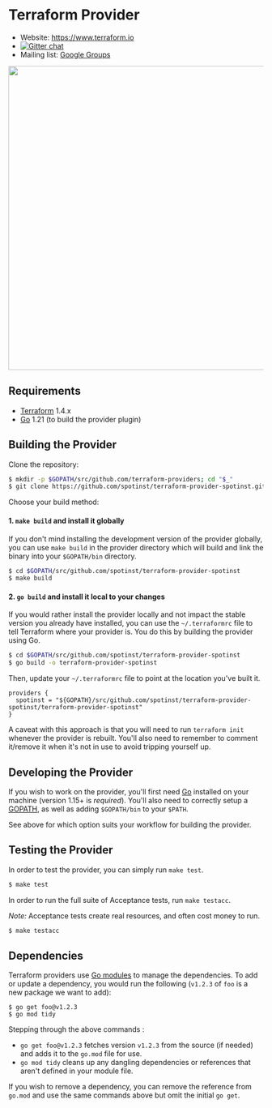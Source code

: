 # Terraform Provider

- Website: https://www.terraform.io
- [![Gitter chat](https://badges.gitter.im/hashicorp-terraform/Lobby.png)](https://gitter.im/hashicorp-terraform/Lobby)
- Mailing list: [Google Groups](http://groups.google.com/group/terraform-tool)

<img src="https://cdn.rawgit.com/hashicorp/terraform-website/master/content/source/assets/images/logo-hashicorp.svg" width="600px">

## Requirements

-	[Terraform](https://www.terraform.io/downloads.html) 1.4.x
-	[Go](https://golang.org/doc/install) 1.21 (to build the provider plugin)

## Building the Provider

Clone the repository:

```sh
$ mkdir -p $GOPATH/src/github.com/terraform-providers; cd "$_"
$ git clone https://github.com/spotinst/terraform-provider-spotinst.git
```

Choose your build method:

#### 1. `make build` and install it globally

If you don't mind installing the development version of the provider globally,
you can use `make build` in the provider directory which will build and link the
binary into your `$GOPATH/bin` directory.

```sh
$ cd $GOPATH/src/github.com/spotinst/terraform-provider-spotinst
$ make build
```

#### 2. `go build` and install it local to your changes

If you would rather install the provider locally and not impact the stable
version you already have installed, you can use the `~/.terraformrc` file to tell
Terraform where your provider is. You do this by building the provider using Go.

```sh
$ cd $GOPATH/src/github.com/spotinst/terraform-provider-spotinst
$ go build -o terraform-provider-spotinst
```

Then, update your `~/.terraformrc` file to point at the location you've built it.

```hcl
providers {
  spotinst = "${GOPATH}/src/github.com/spotinst/terraform-provider-spotinst/terraform-provider-spotinst"
}
```

A caveat with this approach is that you will need to run `terraform init`
whenever the provider is rebuilt. You'll also need to remember to comment
it/remove it when it's not in use to avoid tripping yourself up.

## Developing the Provider

If you wish to work on the provider, you'll first need [Go](http://www.golang.org)
installed on your machine (version 1.15+ is *required*). You'll also need to
correctly setup a [GOPATH](http://golang.org/doc/code.html#GOPATH), as well
as adding `$GOPATH/bin` to your `$PATH`.

See above for which option suits your workflow for building the provider.

## Testing the Provider

In order to test the provider, you can simply run `make test`.

```sh
$ make test
```

In order to run the full suite of Acceptance tests, run `make testacc`.

*Note:* Acceptance tests create real resources, and often cost money to run.

```sh
$ make testacc
```

## Dependencies

Terraform providers use [Go modules](https://github.com/golang/go/wiki/Modules)
to manage the dependencies. To add or update a dependency, you would run the
following (`v1.2.3` of `foo` is a new package we want to add):

```
$ go get foo@v1.2.3
$ go mod tidy
```

Stepping through the above  commands :

- `go get foo@v1.2.3` fetches version `v1.2.3` from the source (if needed) and
adds it to the `go.mod` file for use.
- `go mod tidy` cleans up any dangling dependencies or references that aren't
defined in your module file.

If you wish to remove a dependency, you can remove the reference from `go.mod`
and use the same commands above but omit the initial `go get`.
